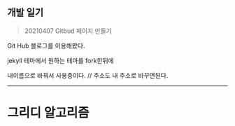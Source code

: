 ## 개발 일기


>20210407 Gitbud 페이지 만들기


Git Hub 블로그를 이용해봤다.

jekyll 테마에서 원하는 테마를 fork한뒤에

내이름으로 바꿔서 사용중이다. // 주소도 내 주소로 바꾸면된다.

---
# 그리디 알고리즘
